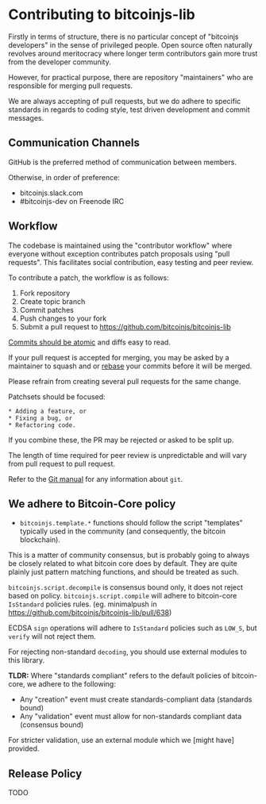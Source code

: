 # Contributing to bitcoinjs-lib

Firstly in terms of structure, there is no particular concept of "bitcoinjs developers" in the sense of privileged people.
Open source often naturally revolves around meritocracy where longer term contributors gain more trust from the developer community.

However, for practical purpose, there are repository "maintainers" who are responsible for merging pull requests.

We are always accepting of pull requests, but we do adhere to specific standards in regards to coding style, test driven development and commit messages.


## Communication Channels
GitHub is the preferred method of communication between members.

Otherwise, in order of preference:
* bitcoinjs.slack.com
* #bitcoinjs-dev on Freenode IRC


## Workflow
The codebase is maintained using the "contributor workflow" where everyone without exception contributes patch proposals using "pull requests".
This facilitates social contribution, easy testing and peer review.

To contribute a patch, the workflow is as follows:

  1. Fork repository
  1. Create topic branch
  1. Commit patches
  1. Push changes to your fork
  1. Submit a pull request to https://github.com/bitcoinjs/bitcoinjs-lib

[Commits should be atomic](https://en.wikipedia.org/wiki/Atomic_commit#Atomic_commit_convention) and diffs easy to read.

If your pull request is accepted for merging, you may be asked by a maintainer to squash and or [rebase](https://git-scm.com/docs/git-rebase) your commits before it will be merged.

Please refrain from creating several pull requests for the same change.

Patchsets should be focused:

	* Adding a feature, or
	* Fixing a bug, or
	* Refactoring code.

If you combine these, the PR may be rejected or asked to be split up.

The length of time required for peer review is unpredictable and will vary from pull request to pull request.

Refer to the [Git manual](https://git-scm.com/doc) for any information about `git`.

## We adhere to Bitcoin-Core policy
- `bitcoinjs.template.*` functions should follow the script "templates" typically used in the community (and consequently, the bitcoin blockchain).

This is a matter of community consensus,  but is probably going to always be closely related to what bitcoin core does by default.
They are quite plainly just pattern matching functions, and should be treated as such.

`bitcoinjs.script.decompile` is consensus bound only,  it does not reject based on policy.
`bitcoinjs.script.compile` will adhere to bitcoin-core `IsStandard` policies rules. (eg. minimalpush in https://github.com/bitcoinjs/bitcoinjs-lib/pull/638)

ECDSA `sign` operations will adhere to `IsStandard` policies such as `LOW_S`, but `verify` will not reject them.

For rejecting non-standard `decoding`, you should use external modules to this library.

**TLDR:**
Where "standards compliant" refers to the default policies of bitcoin-core,  we adhere to the following:
- Any "creation" event must create standards-compliant data (standards bound)
- Any "validation" event must allow for non-standards compliant data (consensus bound)

For stricter validation,  use an external module which we [might have] provided.


## Release Policy
TODO
